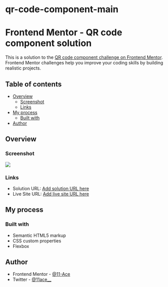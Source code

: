 # qr-code-component-main

# Frontend Mentor - QR code component solution

This is a solution to the [QR code component challenge on Frontend Mentor](https://www.frontendmentor.io/challenges/qr-code-component-iux_sIO_H). Frontend Mentor challenges help you improve your coding skills by building realistic projects. 

## Table of contents

- [Overview](#overview)
  - [Screenshot](#screenshot)
  - [Links](#links)
- [My process](#my-process)
  - [Built with](#built-with)
- [Author](#author)


## Overview

### Screenshot

![](./screenshot.png)


### Links

- Solution URL: [Add solution URL here](https://github.com/11-Ace/qr-code-component-main)
- Live Site URL: [Add live site URL here]( https://11-ace.github.io/qr-code-component-main/
)

## My process

### Built with

- Semantic HTML5 markup
- CSS custom properties
- Flexbox

## Author

- Frontend Mentor - [@11-Ace](https://www.frontendmentor.io/profile/11-Ace)
- Twitter - [@11ace__](https://www.twitter.com/@11ace__)


